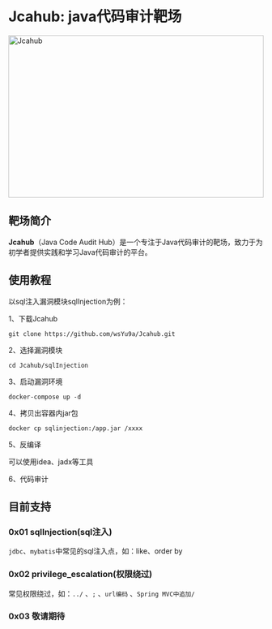 # Jcahub: java代码审计靶场

<img src="https://socialify.git.ci/wsYu9a/Jcahub/image?font=Inter&language=1&name=1&owner=1&pattern=Floating%20Cogs&theme=Dark" alt="Jcahub" width="100%" height="320" /> 

## 靶场简介

**Jcahub**（Java Code Audit Hub）是一个专注于Java代码审计的靶场，致力于为初学者提供实践和学习Java代码审计的平台。

## 使用教程

以sql注入漏洞模块sqlInjection为例：

1、下载Jcahub

```
git clone https://github.com/wsYu9a/Jcahub.git
```

2、选择漏洞模块

```
cd Jcahub/sqlInjection
```

3、启动漏洞环境

```
docker-compose up -d
```

4、拷贝出容器内jar包

```
docker cp sqlinjection:/app.jar /xxxx
```

5、反编译

可以使用idea、jadx等工具

6、代码审计

## 目前支持

### 0x01 sqlInjection(sql注入)

`jdbc`、`mybatis`中常见的sql注入点，如：like、order by

### 0x02 privilege_escalation(权限绕过)

常见权限绕过，如：`../` 、`;` 、`url编码` 、`Spring MVC中追加/`

### 0x03 敬请期待

